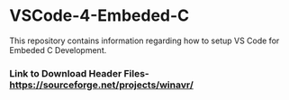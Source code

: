 # VSCode-4-Embeded-C
This repository contains information regarding how to setup VS Code for Embeded C Development.

### Link to Download Header Files- https://sourceforge.net/projects/winavr/

